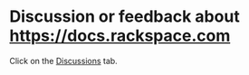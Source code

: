 # Discussion or feedback about https://docs.rackspace.com

Click on the [Discussions](https://github.com/rackerlabs/docs-rackspace-com-discussion/discussions) tab.
